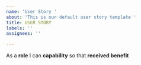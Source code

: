 ```yaml
---
name: 'User Story '
about: 'This is our default user story template '
title: USER STORY 
labels: ''
assignees: ''

---
```


As a **role** I can **capability** so that **received benefit**
